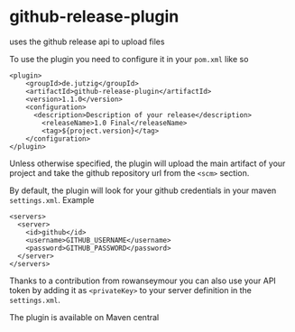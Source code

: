 github-release-plugin
=====================

uses the github release api to upload files

To use the plugin you need to configure it in your `pom.xml` like so

```
<plugin>
	<groupId>de.jutzig</groupId>
	<artifactId>github-release-plugin</artifactId>
	<version>1.1.0</version>
	<configuration>
	  <description>Description of your release</description>
		<releaseName>1.0 Final</releaseName>
		<tag>${project.version}</tag>
	</configuration>
</plugin>
```

Unless otherwise specified, the plugin will upload the main artifact of your project and take the github repository url from the `<scm>` section.

By default, the plugin will look for your github credentials in your maven `settings.xml`. Example
```
<servers>
  <server>
    <id>github</id>
    <username>GITHUB_USERNAME</username>
    <password>GITHUB_PASSWORD</password>
  </server>
</servers>
```

Thanks to a contribution from rowanseymour you can also use your API token by adding it as `<privateKey>` to your server definition in the `settings.xml`.

The plugin is available on Maven central
